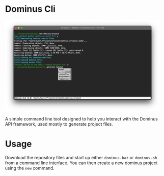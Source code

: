 # Dominus Cli

![Dominus CLI](screenshots/dominus_cli.png?raw=true "Dominus CLI")

A simple command line tool designed to help you interact with the Dominus API framework, used mostly to generate project files.

# Usage
Download the repository files and start up either `dominus.bat` or `dominus.sh` from a command line interface. You can then create a new dominus project using the `new` command.